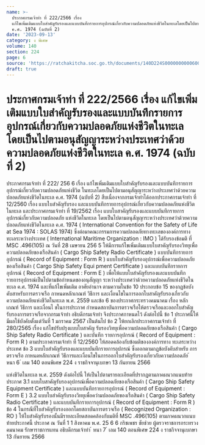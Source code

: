 ```yaml
---
name: >-
  ประกาศกรมเจ้าท่า ที่ 222/2566 เรื่อง
  แก้ไขเพิ่มเติมแบบใบสำคัญรับรองและแบบบันทึกรายการอุปกรณ์เกี่ยวกับความปลอดภัยแห่งชีวิตในทะเลโดยเป็นไปตามอนุสัญญาระหว่างประเทศว่าด้วยความปลอดภัยแห่งชีวิตในทะเล
  ค.ศ. 1974 (ฉบับที่ 2)
date: '2023-09-13'
category: ง พิเศษ
volume: 140
section: 224
page: 6
source: 'https://ratchakitcha.soc.go.th/documents/140D224S0000000000600.pdf'
draft: true
---
```


# ประกาศกรมเจ้าท่า ที่ 222/2566 เรื่อง แก้ไขเพิ่มเติมแบบใบสำคัญรับรองและแบบบันทึกรายการอุปกรณ์เกี่ยวกับความปลอดภัยแห่งชีวิตในทะเลโดยเป็นไปตามอนุสัญญาระหว่างประเทศว่าด้วยความปลอดภัยแห่งชีวิตในทะเล ค.ศ. 1974 (ฉบับที่ 2)

ประกาศกรมเจ้าท่า ที่ 222/ 256 6 เรื่อง แก้ไขเพิ่มเติมแบบใบสำคัญรับรองและแบบบันทึกรายการอุปกรณ์เกี่ยวกับความปลอดภัยแห่งชีวิต ในทะเลโดยเป็นไปตามอนุสัญญาระหว่างประเทศว่าด้วยความปลอดภัยแห่งชีวิตในทะเล ค.ศ. 1974 (ฉบับที่ 2) สืบเนื่องจากกรมเจ้าท่าได้ออกประกาศกรมเจ้าท่า ที่ 12/2560 เรื่อง แบบใบสำคัญรับรอง และแบบบันทึกรายการอุปกรณ์เกี่ยวกับความปลอดภัยแห่งชีวิตในทะเล และประกาศกรมเจ้าท่า ที่ 19/2562 เรื่อง แบบใบสาคัญรับรองและแบบบันทึกรายการอุปกรณ์เกี่ยวกับความปลอดภัย แห่งชีวิตในทะเล โดยเป็นไปตามอนุสัญญาระหว่างประเทศว่าด้วยความปลอดภัยแห่งชีวิตในทะเล ค.ศ. 1974 ( International Convention for the Safety of Life at Sea 1974 : SOLAS 1974) ซึ่งต่อมาคณะกรรมการความปลอดภัยทางทะเลขององค์การทางทะเลระหว่างประเทศ ( International Maritime Organization : IMO ) ได้รับรองข้อมติ ที่ MSC .496(105) ณ วันที่ 28 เมษายน 256 5 ให้มีการแก้ไขเพิ่มเติมแบบใบสาคัญรับรองวิทยุเพื่อความปลอดภัยของเรือสินค้า ( Cargo Ship Safety Radio Certificate ) แบบบันทึกรายการอุปกรณ์ ( Record of Equipment : Form R ) แบบใบสำคัญรับรองอุปกรณ์เพื่อความปลอดภัยของเรือสินค้า ( Cargo Ship Safety Equi pment Certificate ) และแบบบันทึกรายการอุปกรณ์ ( Record of Equipment : Form E ) เพื่อให้แบบใบสำคัญรับรองและแบบบันทึกรายการอุปกรณ์เป็นไปตามข้อกำหนดของอนุสัญญา ระหว่างประเทศว่าด้วยความปลอดภัยแห่งชีวิตในทะเล ค.ศ. 1974 และที่แก้ไขเพิ่มเติม อาศัยอำนาจ ตามความในข้อ 10 ประกอบข้อ 15 ของกฎข้อบังคับสาหรับการตรวจเรือ กาหนดหลักเกณฑ์ วิธีการ และเงื่อนไขในการออกใบสาคัญรับรองเกี่ยวกับความปลอดภัยแห่งชีวิตในทะเล พ.ศ. 2559 และข้อ 6 ของประกาศกระทรวงคมนาคม เรื่อง หลักเกณฑ์ วิธีการ และเงื่อนไ ขในการประกาศ กำหนดสถาบันการตรวจเรือให้ตรวจเรือและออกใบสำคัญรับรองการตรวจเรือจากกรมเจ้าท่า อธิบดีกรมเจ้าท่า จึงประกาศกาหนดไว้ ดังต่อไปนี้ ข้อ 1 ประกาศนี้ให้มีผลใช้บังคับตั้งแต่วันที่ 1 มกราคม 2567 เป็นต้นไป ข้อ 2 ให้ยกเลิกประกาศกรมเจ้าท่า ที่ 280/2565 เรื่อง แก้ไขปรับปรุงแบบใบสาคัญ รับรองวิทยุเพื่อความปลอดภัยของเรือสินค้า ( Cargo Ship Safety Radio Certificate ) และบันทึก รายการอุปกรณ์ ( Record of Equipment : Form R ) ตามประกาศกรมเจ้าท่า ที่ 12/2560 ให้สอดคล้องกับข้อมติขององค์การทาง ทะเลระหว่างประเทศ ข้อ 3 แบบใบสำคัญรับรองและแบบบันทึกรายการอุปกรณ์ ซึ่งออกตามกฎข้อบังคับสำหรับ การตรวจเรือ กาหนดหลักเกณฑ์ วิธีการและเงื่อนไขในการออกใบสำคัญรับรองเกี่ยวกับความปลอดภัย ้ หนา 6 ่ เลม 140 ตอนพิเศษ 224 ง ราชกิจจานุเบกษา 13 กันยายน 2566

แห่งชีวิตในทะเล พ.ศ. 2559 ดังต่อไปนี้ ให้เป็นไปตามรายละเอียดที่ปรากฏตามภาคผนวกแนบท้าย ประกาศ 3.1 แบบใบสาคัญรับรองอุปกรณ์เพื่อความปลอดภัยของเรือสินค้า ( Cargo Ship Safety Equipment Certificate ) และแบบบันทึกรายการอุปกรณ์ ( Record of Equipment : Form E ) 3.2 แบบใบสำคัญรับรองวิทยุเพื่อควำมปลอดภัยของเรือสินค้า ( Cargo Ship Safety Radio Certificate ) และแบบบันทึกรายการอุปกรณ์ ( Record of Equipment : Form R ) ข้อ 4 ในกรณีที่ใบสำคัญรับรองออกโดยสถาบันการตรวจเรือ ( Recognized Organization : RO ) ให้ใบสำคัญรับรองนั้นมีรายละเอียดสอดคล้องกับมติที่ MSC .496(105) ตามภาคผนวกแนบท้ายประกาศนี้ ประกาศ ณ วันที่ 1 1 สิงหาคม พ.ศ. 25 6 6 กริชเพชร ชัยช่วย ผู้ตรวจราชการกระทรวงคมนาคม รักษาราชการแทน อธิบดีกรมเจ้าท่า ้ หนา 7 ่ เลม 140 ตอนพิเศษ 224 ง ราชกิจจานุเบกษา 13 กันยายน 2566





























